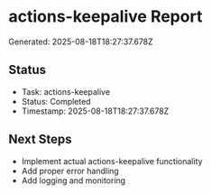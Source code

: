 # actions-keepalive Report

Generated: 2025-08-18T18:27:37.678Z

## Status
- Task: actions-keepalive
- Status: Completed
- Timestamp: 2025-08-18T18:27:37.678Z

## Next Steps
- Implement actual actions-keepalive functionality
- Add proper error handling
- Add logging and monitoring
